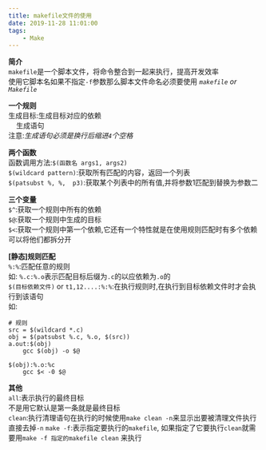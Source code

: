 ```yaml
---
title: makefile文件的使用
date: 2019-11-28 11:01:00
tags:
    - Make
---
```


**简介**  
    `makefile`是一个脚本文件，将命令整合到一起来执行，提高开发效率  
    使用它脚本名如果不指定`-f`参数那么脚本文件命名必须要使用 *`makefile` or `Makefile`*

**一个规则**  
    生成目标:生成目标对应的依赖  
    &nbsp;&nbsp;&nbsp;&nbsp;生成语句  
    注意:*生成语句必须是换行后缩进`4`个空格*

**两个函数**  
    函数调用方法:`$(函数名 args1, args2)`  
    `$(wildcard pattern)`:获取所有匹配的内容，返回一个列表  
    `$(patsubst %, %,  p3)`:获取某个列表中的所有值,并将参数1匹配到替换为参数二

**三个变量**  
    `$^`:获取一个规则中所有的依赖  
    `$@`:获取一个规则中生成的目标  
    `$<`:获取一个规则中第一个依赖,它还有一个特性就是在使用规则匹配时有多个依赖可以将他们都拆分开  

**[静态]规则匹配**  
    `%:%`:匹配任意的规则  
    如: `%.c:%.o`表示匹配目标后缀为`.c`的以应依赖为`.o`的  
    `$(目标依赖文件)` or `t1,12....:%:%`:在执行规则时,在执行到目标依赖文件时才会执行到该语句  
    如:
```
# 规则
src = $(wildcard *.c)
obj = $(patsubst %.c, %.o, $(src))
a.out:$(obj)
    gcc $(obj) -o $@

$(obj):%.o:%c
    gcc $< -0 $@

```

**其他**  
    `all`:表示执行的最终目标  
    不是用它默认是第一条就是最终目标  
    `clean`:执行清理语句在执行的时候使用`make clean -n`来显示出要被清理文件执行直接去掉`-n`
    `make -f`:表示指定要执行的`makefile`, 如果指定了它要执行`clean`就需要用`make -f 指定的makefile clean` 来执行

